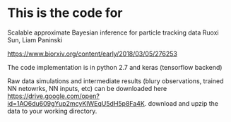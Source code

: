 # This is the code for

Scalable approximate Bayesian inference for particle tracking data
Ruoxi Sun, Liam Paninski

https://www.biorxiv.org/content/early/2018/03/05/276253

The code implementation is in python 2.7 and keras (tensorflow backend)

Raw data simulations and intermediate results (blury observations, trained NN netowrks, NN inputs, etc) can be downloaded here 
https://drive.google.com/open?id=1AO6du609gYup2mcyKIWEqU5dH5p8Fa4K.  download and upzip the data to your working directory. 

